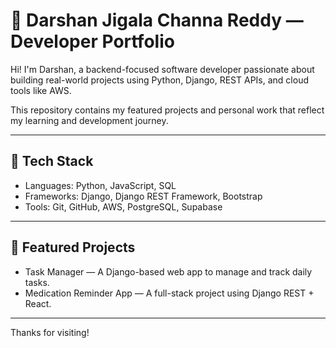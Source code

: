# 💼 Darshan Jigala Channa Reddy — Developer Portfolio

Hi! I'm Darshan, a backend-focused software developer passionate about building real-world projects using Python, Django, REST APIs, and cloud tools like AWS.

This repository contains my featured projects and personal work that reflect my learning and development journey.

---

## 🔧 Tech Stack

- Languages: Python, JavaScript, SQL  
- Frameworks: Django, Django REST Framework, Bootstrap  
- Tools: Git, GitHub, AWS, PostgreSQL, Supabase  

---

## 📌 Featured Projects

- Task Manager — A Django-based web app to manage and track daily tasks.  
- Medication Reminder App — A full-stack project using Django REST + React.  


---


Thanks for visiting!
